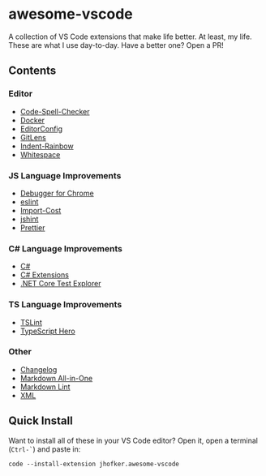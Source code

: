 # awesome-vscode

A collection of VS Code extensions that make life better. At least, my life. These are what I use day-to-day. Have a better one? Open a PR!

## Contents

### Editor

- [Code-Spell-Checker](https://marketplace.visualstudio.com/items?itemName=streetsidesoftware.code-spell-checker)
- [Docker](https://marketplace.visualstudio.com/items?itemName=ms-azuretools.vscode-docker)
- [EditorConfig](https://marketplace.visualstudio.com/items?itemName=EditorConfig.EditorConfig)
- [GitLens](https://marketplace.visualstudio.com/items?itemName=eamodio.gitlens)
- [Indent-Rainbow](https://marketplace.visualstudio.com/items?itemName=oderwat.indent-rainbow)
- [Whitespace](https://marketplace.visualstudio.com/items?itemName=sandcastle.whitespace)

### JS Language Improvements

- [Debugger for Chrome](https://marketplace.visualstudio.com/items?itemName=msjsdiag.debugger-for-chrome)
- [eslint](https://marketplace.visualstudio.com/items?itemName=dbaeumer.vscode-eslint)
- [Import-Cost](https://marketplace.visualstudio.com/items?itemName=wix.vscode-import-cost)
- [jshint](https://marketplace.visualstudio.com/items?itemName=dbaeumer.jshint)
- [Prettier](https://marketplace.visualstudio.com/items?itemName=esbenp.prettier-vscode)

### C# Language Improvements

- [C#](https://marketplace.visualstudio.com/items?itemName=ms-vscode.csharp)
- [C# Extensions](https://marketplace.visualstudio.com/items?itemName=jchannon.csharpextensions)
- [.NET Core Test Explorer](https://marketplace.visualstudio.com/items?itemName=formulahendry.dotnet-test-explorer)

### TS Language Improvements

- [TSLint](https://marketplace.visualstudio.com/items?itemName=ms-vscode.vscode-typescript-tslint-plugin)
- [TypeScript Hero](https://marketplace.visualstudio.com/items?itemName=rbbit.typescript-hero)

### Other

- [Changelog](https://marketplace.visualstudio.com/items?itemName=JacobCofman.changelog)
- [Markdown All-in-One](https://marketplace.visualstudio.com/items?itemName=yzhang.markdown-all-in-one)
- [Markdown Lint](https://marketplace.visualstudio.com/items?itemName=DavidAnson.vscode-markdownlint)
- [XML](https://marketplace.visualstudio.com/items?itemName=DotJoshJohnson.xml)

## Quick Install

Want to install all of these in your VS Code editor? Open it, open a terminal (`` Ctrl-` ``) and paste in:

```ps
code --install-extension jhofker.awesome-vscode
```
